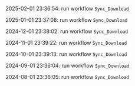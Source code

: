 2025-02-01 23:36:54: run workflow `Sync_Download` 

2025-01-01 23:37:08: run workflow `Sync_Download` 

2024-12-01 23:38:02: run workflow `Sync_Download` 

2024-11-01 23:39:22: run workflow `Sync_Download` 

2024-10-01 23:39:13: run workflow `Sync_Download` 

2024-09-01 23:36:04: run workflow `Sync_Download` 

2024-08-01 23:36:05: run workflow `Sync_Download` 


